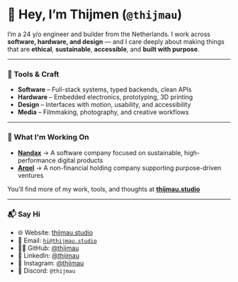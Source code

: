 # 👋 Hey, I’m Thijmen (`@thijmau`)

I’m a 24 y/o engineer and builder from the Netherlands. I work across **software, hardware, and design** — and I care deeply about making things that are **ethical**, **sustainable**, **accessible**, and **built with purpose**.

---

### 🧰 Tools & Craft

- **Software** – Full-stack systems, typed backends, clean APIs  
- **Hardware** – Embedded electronics, prototyping, 3D printing  
- **Design** – Interfaces with motion, usability, and accessibility  
- **Media** – Filmmaking, photography, and creative workflows

---

### 🧱 What I'm Working On

- **[Nandax](https://nandax.io)** → A software company focused on sustainable, high-performance digital products  
- **[Arqel](https://arqel.com)** → A non-financial holding company supporting purpose-driven ventures

You’ll find more of my work, tools, and thoughts at [**thijmau.studio**](https://thijmau.studio)

---

### 📬 Say Hi

- 🌐 Website: [thijmau.studio](https://thijmau.studio)
- 📧 Email: [`hi@thijmau.studio`](mailto:hi@thijmau.studio)
- 🧑‍💻 GitHub: [@thijmau](https://github.com/thijmau)
- 🔗 LinkedIn: [@thijmau](https://www.linkedin.com/in/thijmau)
- 📸 Instagram: [@thijmau](https://www.instagram.com/thijmau)
- 💬 Discord: `@thijmau`
